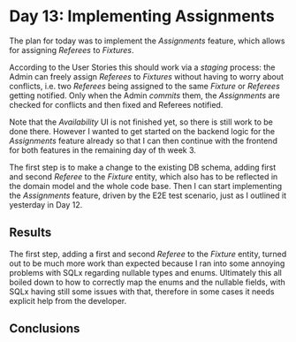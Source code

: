 # Day 13: Implementing Assignments

The plan for today was to implement the *Assignments* feature, which allows for assigning *Referees* to *Fixtures*.

According to the User Stories this should work via a *staging* process: the Admin can freely assign *Referees* to *Fixtures* without having to worry about conflicts, i.e. two *Referees* being assigned to the same *Fixture* or *Referees* getting notified. Only when the Admin *commits* them, the *Assignments* are checked for conflicts and then fixed and Referees notified.

Note that the *Availability* UI is not finished yet, so there is still work to be done there. However I wanted to get started on the backend logic for the *Assignments* feature already so that I can then continue with the frontend for both features in the remaining day of th week 3.

The first step is to make a change to the existing DB schema, adding first and second *Referee* to the *Fixture* entity, which also has to be reflected in the domain model and the whole code base.
Then I can start implementing the *Assignments* feature, driven by the E2E test scenario, just as I outlined it yesterday in Day 12.

## Results

The first step, adding a first and second *Referee* to the *Fixture* entity, turned out to be much more work than expected because I ran into some annoying problems with SQLx regarding nullable types and enums. Ultimately this all boiled down to how to correctly map the enums and the nullable fields, with SQLx having still some issues with that, therefore in some cases it needs explicit help from the developer.

## Conclusions
